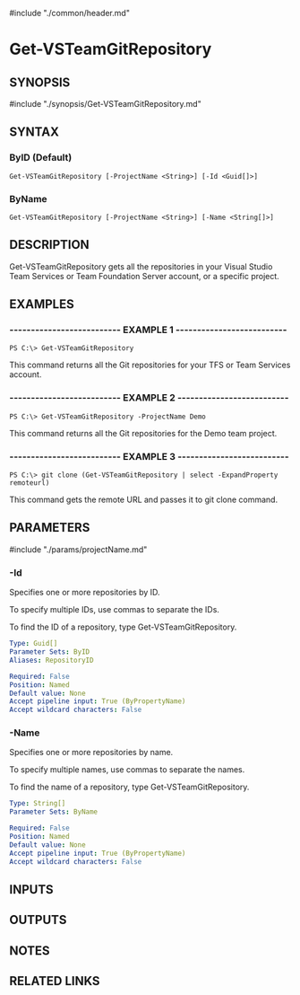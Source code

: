 #include "./common/header.md"

# Get-VSTeamGitRepository

## SYNOPSIS
#include "./synopsis/Get-VSTeamGitRepository.md"

## SYNTAX

### ByID (Default)
```
Get-VSTeamGitRepository [-ProjectName <String>] [-Id <Guid[]>]
```

### ByName
```
Get-VSTeamGitRepository [-ProjectName <String>] [-Name <String[]>]
```

## DESCRIPTION
Get-VSTeamGitRepository gets all the repositories in your Visual Studio Team Services or Team Foundation Server account, or a specific project.

## EXAMPLES

### -------------------------- EXAMPLE 1 --------------------------
```
PS C:\> Get-VSTeamGitRepository
```

This command returns all the Git repositories for your TFS or Team Services account.

### -------------------------- EXAMPLE 2 --------------------------
```
PS C:\> Get-VSTeamGitRepository -ProjectName Demo
```

This command returns all the Git repositories for the Demo team project.

### -------------------------- EXAMPLE 3 --------------------------
```
PS C:\> git clone (Get-VSTeamGitRepository | select -ExpandProperty remoteurl)
```

This command gets the remote URL and passes it to git clone command.

## PARAMETERS

#include "./params/projectName.md"

### -Id
Specifies one or more repositories by ID.

To specify multiple IDs, use commas to separate the IDs.

To find the ID of a repository, type Get-VSTeamGitRepository.

```yaml
Type: Guid[]
Parameter Sets: ByID
Aliases: RepositoryID

Required: False
Position: Named
Default value: None
Accept pipeline input: True (ByPropertyName)
Accept wildcard characters: False
```

### -Name
Specifies one or more repositories by name.

To specify multiple names, use commas to separate the names.

To find the name of a repository, type Get-VSTeamGitRepository.

```yaml
Type: String[]
Parameter Sets: ByName

Required: False
Position: Named
Default value: None
Accept pipeline input: True (ByPropertyName)
Accept wildcard characters: False
```

## INPUTS

## OUTPUTS

## NOTES

## RELATED LINKS